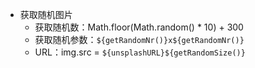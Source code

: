 - 获取随机图片
  - 获取随机数：Math.floor(Math.random() * 10) + 300
  - 获取随机参数：`${getRandomNr()}x${getRandomNr()}`
  - URL：img.src = `${unsplashURL}${getRandomSize()}`
